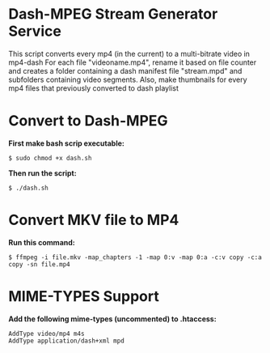 # Dash-MPEG Stream Generator Service

This script converts every mp4 (in the current) to a multi-bitrate video in mp4-dash
For each file "videoname.mp4", rename it based on file counter and creates a folder containing a dash manifest file "stream.mpd" and subfolders containing video segments.
Also, make thumbnails for every mp4 files that previously converted to dash playlist

# Convert to Dash-MPEG
**<p>First make bash scrip executable:</p>**
`$ sudo chmod +x dash.sh`

**<p>Then run the script: </p>**
`$ ./dash.sh`

# Convert MKV file to MP4
**<p>Run this command:</p>**
`$ ffmpeg -i file.mkv -map_chapters -1 -map 0:v -map 0:a -c:v copy -c:a copy -sn file.mp4`

# MIME-TYPES Support
**<p>Add the following mime-types (uncommented) to .htaccess:</p>**
`AddType video/mp4 m4s `<br>
`AddType application/dash+xml mpd`
